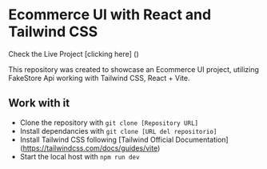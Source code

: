 # Ecommerce UI with React and Tailwind CSS

Check the Live Project [clicking here] ()

This repository was created to showcase an Ecommerce UI project, utilizing FakeStore Api working with Tailwind CSS, React + Vite.

## Work with it

- Clone the repository with `git clone [Repository URL]`
- Install dependancies with `git clone [URL del repositorio]`
- Install Tailwind CSS following  [Tailwind Official Documentation] (https://tailwindcss.com/docs/guides/vite)
- Start the local host with `npm run dev`


